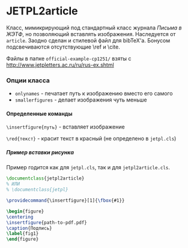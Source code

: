 JETPL2article
=============

Класс, мимикрирующий под стандартный класс журнала *Письма в ЖЭТФ*, но позволяющий вставлять изображения.
Наследуется от `article`.
Заодно сделан и стилевой файл для bibTeX'а.
Бонусом подсвечиваются отсутствующие \ref и \cite.

Файлы в папке `official-example-cp1251/` взяты с http://www.jetpletters.ac.ru/ru/rus-ex.shtml

### Опции класса

* `onlynames`       - печатает путь к изображению вместо его самого
* `smallerfigures`  - делает изображения чуть меньше


#### Определенные команды

`\insertfigure{путь}` - вставляет изображение

`\red{текст}` - красит текст в красный (не определено в `jetpl.cls`)


##### Пример вставки рисунка

Пример годится как для `jetpl.cls`, так и для `jetpl2article.cls`.

```latex
\documentclass{jetpl2article}
% ИЛИ
% \documentclass{jetpl}

\providecommand{\insertfigure}[1]{\fbox{#1}}
```

```latex
\begin{figure}
\centering
\insertfigure{path-to-pdf.pdf}
\caption{Подпись}
\label{fig1}
\end{figure}
```
